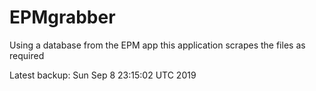 # EPMgrabber
Using a database from the EPM app this application scrapes the files as required


Latest backup: Sun Sep 8 23:15:02 UTC 2019
